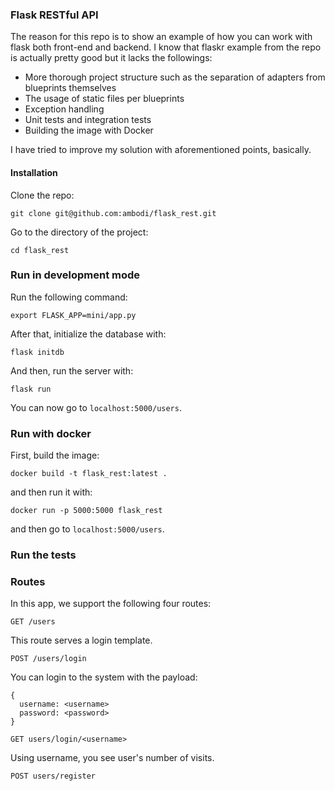 ### Flask RESTful API

The reason for this repo is to show an example of how you can work with flask both front-end and backend. I know that flaskr example from the repo is actually pretty good but it lacks the followings:

* More thorough project structure such as the separation of adapters from blueprints themselves
* The usage of static files per blueprints
* Exception handling
* Unit tests and integration tests
* Building the image with Docker

I have tried to improve my solution with aforementioned points, basically.

#### Installation

Clone the repo: 

```
git clone git@github.com:ambodi/flask_rest.git
```

Go to the directory of the project:

```
cd flask_rest
```



### Run in development mode

Run the following command:

```
export FLASK_APP=mini/app.py
```

After that, initialize the database with: 

```
flask initdb
```

And then, run the server with: 

```
flask run
```

You can now go to `localhost:5000/users`. 



### Run with docker

First, build the image:

```
docker build -t flask_rest:latest .

```

and then run it with:

```
docker run -p 5000:5000 flask_rest
```

and then go to `localhost:5000/users`. 




### Run the tests





### Routes 

In this app, we support the following four routes:


```
GET /users
```

This route serves a login template. 

```
POST /users/login
```

You can login to the system with the payload:

```
{
  username: <username>
  password: <password>
}
```

```
GET users/login/<username>

```

Using username, you see user's number of visits. 



```
POST users/register
```


